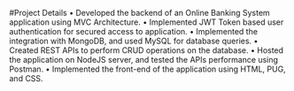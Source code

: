 #Project Details
  • Developed the backend of an Online Banking System application using MVC Architecture.
  • Implemented JWT Token based user authentication for secured access to application.
  • Implemented the integration with MongoDB, and used MySQL for database queries.
  • Created REST APIs to perform CRUD operations on the database.
  • Hosted the application on NodeJS server, and tested the APIs performance using Postman.
  • Implemented the front-end of the application using HTML, PUG, and CSS.
